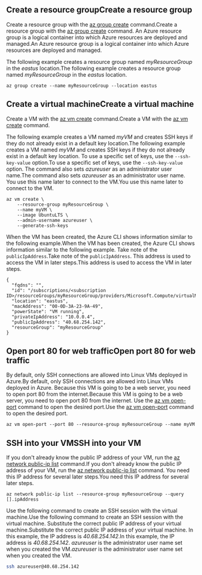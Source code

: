 ## <a name="create-a-resource-group"></a><span data-ttu-id="932d8-101">Create a resource group</span><span class="sxs-lookup"><span data-stu-id="932d8-101">Create a resource group</span></span>

<span data-ttu-id="932d8-102">Create a resource group with the [az group create](/cli/azure/group#az_group_create) command.</span><span class="sxs-lookup"><span data-stu-id="932d8-102">Create a resource group with the [az group create](/cli/azure/group#az_group_create) command.</span></span> <span data-ttu-id="932d8-103">An Azure resource group is a logical container into which Azure resources are deployed and managed.</span><span class="sxs-lookup"><span data-stu-id="932d8-103">An Azure resource group is a logical container into which Azure resources are deployed and managed.</span></span> 

<span data-ttu-id="932d8-104">The following example creates a resource group named *myResourceGroup* in the *eastus* location.</span><span class="sxs-lookup"><span data-stu-id="932d8-104">The following example creates a resource group named *myResourceGroup* in the *eastus* location.</span></span>

```azurecli-interactive 
az group create --name myResourceGroup --location eastus
```

## <a name="create-a-virtual-machine"></a><span data-ttu-id="932d8-105">Create a virtual machine</span><span class="sxs-lookup"><span data-stu-id="932d8-105">Create a virtual machine</span></span>

<span data-ttu-id="932d8-106">Create a VM with the [az vm create](/cli/azure/vm#az_vm_create) command.</span><span class="sxs-lookup"><span data-stu-id="932d8-106">Create a VM with the [az vm create](/cli/azure/vm#az_vm_create) command.</span></span> 

<span data-ttu-id="932d8-107">The following example creates a VM named *myVM* and creates SSH keys if they do not already exist in a default key location.</span><span class="sxs-lookup"><span data-stu-id="932d8-107">The following example creates a VM named *myVM* and creates SSH keys if they do not already exist in a default key location.</span></span> <span data-ttu-id="932d8-108">To use a specific set of keys, use the `--ssh-key-value` option.</span><span class="sxs-lookup"><span data-stu-id="932d8-108">To use a specific set of keys, use the `--ssh-key-value` option.</span></span> <span data-ttu-id="932d8-109">The command also sets *azureuser* as an administrator user name.</span><span class="sxs-lookup"><span data-stu-id="932d8-109">The command also sets *azureuser* as an administrator user name.</span></span> <span data-ttu-id="932d8-110">You use this name later to connect to the VM.</span><span class="sxs-lookup"><span data-stu-id="932d8-110">You use this name later to connect to the VM.</span></span> 

```azurecli-interactive 
az vm create \
    --resource-group myResourceGroup \
    --name myVM \
    --image UbuntuLTS \
    --admin-username azureuser \
    --generate-ssh-keys
```

<span data-ttu-id="932d8-111">When the VM has been created, the Azure CLI shows information similar to the following example.</span><span class="sxs-lookup"><span data-stu-id="932d8-111">When the VM has been created, the Azure CLI shows information similar to the following example.</span></span> <span data-ttu-id="932d8-112">Take note of the `publicIpAddress`.</span><span class="sxs-lookup"><span data-stu-id="932d8-112">Take note of the `publicIpAddress`.</span></span> <span data-ttu-id="932d8-113">This address is used to access the VM in later steps.</span><span class="sxs-lookup"><span data-stu-id="932d8-113">This address is used to access the VM in later steps.</span></span>

```azurecli-interactive 
{
  "fqdns": "",
  "id": "/subscriptions/<subscription ID>/resourceGroups/myResourceGroup/providers/Microsoft.Compute/virtualMachines/myVM",
  "location": "eastus",
  "macAddress": "00-0D-3A-23-9A-49",
  "powerState": "VM running",
  "privateIpAddress": "10.0.0.4",
  "publicIpAddress": "40.68.254.142",
  "resourceGroup": "myResourceGroup"
}
```



## <a name="open-port-80-for-web-traffic"></a><span data-ttu-id="932d8-114">Open port 80 for web traffic</span><span class="sxs-lookup"><span data-stu-id="932d8-114">Open port 80 for web traffic</span></span> 

<span data-ttu-id="932d8-115">By default, only SSH connections are allowed into Linux VMs deployed in Azure.</span><span class="sxs-lookup"><span data-stu-id="932d8-115">By default, only SSH connections are allowed into Linux VMs deployed in Azure.</span></span> <span data-ttu-id="932d8-116">Because this VM is going to be a web server, you need to open port 80 from the internet.</span><span class="sxs-lookup"><span data-stu-id="932d8-116">Because this VM is going to be a web server, you need to open port 80 from the internet.</span></span> <span data-ttu-id="932d8-117">Use the [az vm open-port](/cli/azure/vm#az_vm_open_port) command to open the desired port.</span><span class="sxs-lookup"><span data-stu-id="932d8-117">Use the [az vm open-port](/cli/azure/vm#az_vm_open_port) command to open the desired port.</span></span>  
 
```azurecli-interactive 
az vm open-port --port 80 --resource-group myResourceGroup --name myVM
```
## <a name="ssh-into-your-vm"></a><span data-ttu-id="932d8-118">SSH into your VM</span><span class="sxs-lookup"><span data-stu-id="932d8-118">SSH into your VM</span></span>


<span data-ttu-id="932d8-119">If you don't already know the public IP address of your VM, run the [az network public-ip list](/cli/azure/network/public-ip#list) command.</span><span class="sxs-lookup"><span data-stu-id="932d8-119">If you don't already know the public IP address of your VM, run the [az network public-ip list](/cli/azure/network/public-ip#list) command.</span></span> <span data-ttu-id="932d8-120">You need this IP address for several later steps.</span><span class="sxs-lookup"><span data-stu-id="932d8-120">You need this IP address for several later steps.</span></span>


```azurecli-interactive
az network public-ip list --resource-group myResourceGroup --query [].ipAddress
```

<span data-ttu-id="932d8-121">Use the following command to create an SSH session with the virtual machine.</span><span class="sxs-lookup"><span data-stu-id="932d8-121">Use the following command to create an SSH session with the virtual machine.</span></span> <span data-ttu-id="932d8-122">Substitute the correct public IP address of your virtual machine.</span><span class="sxs-lookup"><span data-stu-id="932d8-122">Substitute the correct public IP address of your virtual machine.</span></span> <span data-ttu-id="932d8-123">In this example, the IP address is *40.68.254.142*.</span><span class="sxs-lookup"><span data-stu-id="932d8-123">In this example, the IP address is *40.68.254.142*.</span></span> <span data-ttu-id="932d8-124">*azureuser* is the administrator user name set when you created the VM.</span><span class="sxs-lookup"><span data-stu-id="932d8-124">*azureuser* is the administrator user name set when you created the VM.</span></span>

```bash
ssh azureuser@40.68.254.142
```

